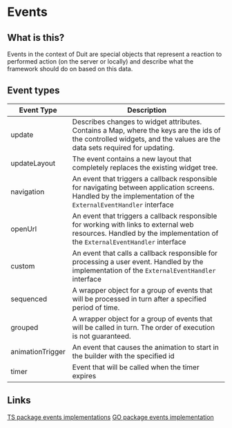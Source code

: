 # Events

## What is this?

Events in the context of Duit are special objects that represent a reaction to
performed action (on the server or locally) and describe what the framework should do on
based on this data.

## Event types

| Event Type       | Description                                                                                                                                                           |
|------------------|-----------------------------------------------------------------------------------------------------------------------------------------------------------------------|
| update           | Describes changes to widget attributes. Contains a Map, where the keys are the ids of the controlled widgets, and the values are the data sets required for updating. |
| updateLayout     | The event contains a new layout that completely replaces the existing widget tree.                                                                                    |
| navigation       | An event that triggers a callback responsible for navigating between application screens. Handled by the implementation of the `ExternalEventHandler` interface       |
| openUrl          | An event that triggers a callback responsible for working with links to external web resources. Handled by the implementation of the `ExternalEventHandler` interface |
| custom           | An event that calls a callback responsible for processing a user event. Handled by the implementation of the `ExternalEventHandler` interface                         |
| sequenced        | A wrapper object for a group of events that will be processed in turn after a specified period of time.                                                               |
| grouped          | A wrapper object for a group of events that will be called in turn. The order of execution is not guaranteed.                                                         |
| animationTrigger | An event that causes the animation to start in the builder with the specified id                                                                                      |
| timer            | Event that will be called when the timer expires                                                                                                                      |

## Links

[TS package events implementations](https://github.com/Duit-Foundation/duit_js/blob/main/src/lib/event.ts)
[GO package events implementation](https://github.com/Duit-Foundation/duit_go/blob/main/pkg/duit_core/event.go)